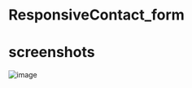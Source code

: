 # ResponsiveContact_form
# screenshots
![image](https://user-images.githubusercontent.com/104454045/198886146-2ac0362d-f85f-4379-9ee1-440b0435270c.png)
